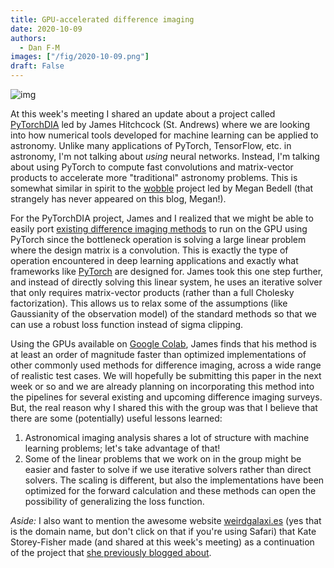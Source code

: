 ```yaml
---
title: GPU-accelerated difference imaging
date: 2020-10-09
authors:
  - Dan F-M
images: ["/fig/2020-10-09.png"]
draft: False
---
```


![img](/fig/2020-10-09.png)

At this week's meeting I shared an update about a project called [PyTorchDIA](https://github.com/jah1994/PyTorchDIA) led by James Hitchcock (St. Andrews) where we are looking into how numerical tools developed for machine learning can be applied to astronomy.
Unlike many applications of PyTorch, TensorFlow, etc. in astronomy, I'm not talking about _using_ neural networks.
Instead, I'm talking about using PyTorch to compute fast convolutions and matrix-vector products to accelerate more "traditional" astronomy problems.
This is somewhat similar in spirit to the [wobble](https://github.com/megbedell/wobble/) project led by Megan Bedell (that strangely has never appeared on this blog, Megan!).

For the PyTorchDIA project, James and I realized that we might be able to easily port [existing difference imaging methods](https://arxiv.org/abs/astro-ph/9712287) to run on the GPU using PyTorch since the bottleneck operation is solving a large linear problem where the design matrix is a convolution.
This is exactly the type of operation encountered in deep learning applications and exactly what frameworks like [PyTorch](https://pytorch.org) are designed for.
James took this one step further, and instead of directly solving this linear system, he uses an iterative solver that only requires matrix-vector products (rather than a full Cholesky factorization).
This allows us to relax some of the assumptions (like Gaussianity of the observation model) of the standard methods so that we can use a robust loss function instead of sigma clipping.

Using the GPUs available on [Google Colab](https://colab.research.google.com), James finds that his method is at least an order of magnitude faster than optimized implementations of other commonly used methods for difference imaging, across a wide range of realistic test cases.
We will hopefully be submitting this paper in the next week or so and we are already planning on incorporating this method into the pipelines for several existing and upcoming difference imaging surveys.
But, the real reason why I shared this with the group was that I believe that there are some (potentially) useful lessons learned:

1. Astronomical imaging analysis shares a lot of structure with machine learning problems; let's take advantage of that!
2. Some of the linear problems that we work on in the group might be easier and faster to solve if we use iterative solvers rather than direct solvers. The scaling is different, but also the implementations have been optimized for the forward calculation and these methods can open the possibility of generalizing the loss function.

_Aside:_ I also want to mention the awesome website [weirdgalaxi.es](https://weirdgalaxi.es) (yes that is the domain name, but don't click on that if you're using Safari) that Kate Storey-Fisher made (and shared at this week's meeting) as a continuation of the project that [she previously blogged about](https://astrodata.nyc/posts/2019-08-23-anomalies/).
